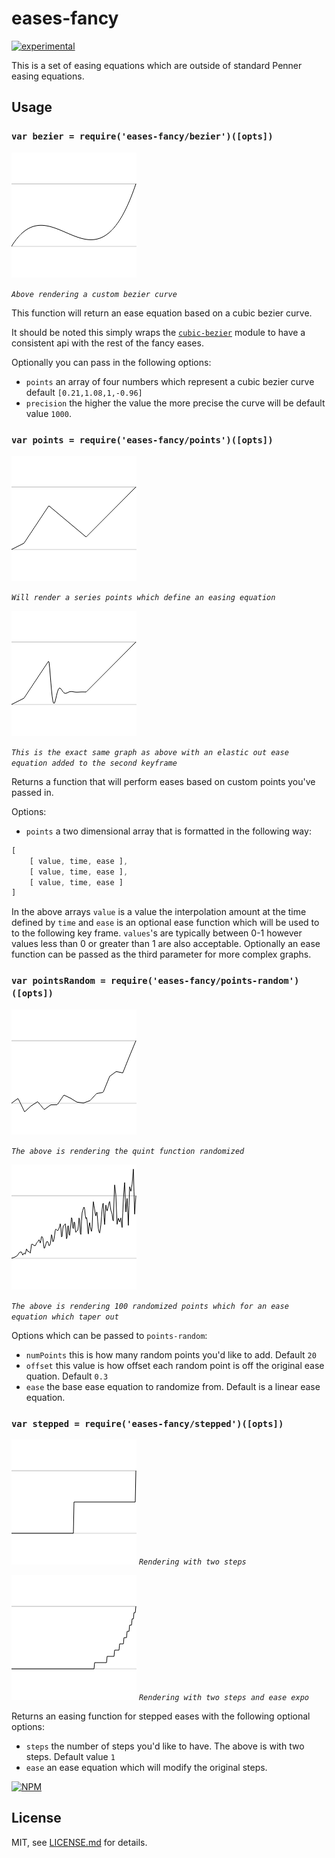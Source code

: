 # eases-fancy

[![experimental](http://badges.github.io/stability-badges/dist/experimental.svg)](http://github.com/badges/stability-badges)

This is a set of easing equations which are outside of standard Penner easing equations.

## Usage

### `var bezier = require('eases-fancy/bezier')([opts])`

![bezier](./images/bezier.png)

*`Above rendering a custom bezier curve`*

This function will return an ease equation based on a cubic bezier curve.

It should be noted this simply wraps the [`cubic-bezier`](http://www.npmjs.com/cubic-bezier) module to have a consistent api with the rest of the fancy eases.

Optionally you can pass in the following options:
- `points` an array of four numbers which represent a cubic bezier curve default `[0.21,1.08,1,-0.96]`
- `precision` the higher the value the more precise the curve will be default value `1000`.


### `var points = require('eases-fancy/points')([opts])`

![points](./images/points.png)

*`Will render a series points which define an easing equation`*

![points](./images/pointsElastic.png)

*`This is the exact same graph as above with an elastic out ease equation added
to the second keyframe`*

Returns a function that will perform eases based on custom points you've passed in.

Options:
- `points` a two dimensional array that is formatted in the following way:
```javascript
[
    [ value, time, ease ],
    [ value, time, ease ],
    [ value, time, ease ]
]
```

In the above arrays `value` is a value the interpolation amount at the time defined by `time` and `ease` is an optional ease function which will be used to to the following key frame. `values`'s are typically between 0-1 however values less than 0 or greater than 1 are also acceptable. Optionally an ease function can be passed as the third parameter for more complex graphs.



### `var pointsRandom = require('eases-fancy/points-random')([opts])`

![random quint](./images/randomQuint.png)

*`The above is rendering the quint function randomized`*

![random quint](./images/randomTaperOut.png)

*`The above is rendering 100 randomized points which for an ease equation which taper out`*

Options which can be passed to `points-random`:
- `numPoints` this is how many random points you'd like to add. Default `20`
- `offset` this value is how offset each random point is off the original ease quation. Default `0.3`
- `ease` the base ease equation to randomize from. Default is a linear ease equation.



### `var stepped = require('eases-fancy/stepped')([opts])`

![stepped](./images/stepped.png)
*`Rendering with two steps`*

![stepped expo](./images/steppedExpo.png)
*`Rendering with two steps and ease expo`*

Returns an easing function for stepped eases with the following optional options:
- `steps` the number of steps you'd like to have. The above is with two steps. Default value `1`
- `ease` an ease equation which will modify the original steps.

[![NPM](https://nodei.co/npm/eases-fancy.png)](https://www.npmjs.com/package/eases-fancy)

## License

MIT, see [LICENSE.md](http://github.com/Jam3/eases-fancy/blob/master/LICENSE.md) for details.
